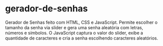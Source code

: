 # gerador-de-senhas
Gerador de Senhas feito com HTML, CSS e JavaScript. Permite escolher o tamanho da senha via slider e gera uma senha aleatória com letras, números e símbolos. O JavaScript captura o valor do slider, exibe a quantidade de caracteres e cria a senha escolhendo caracteres aleatórios.
